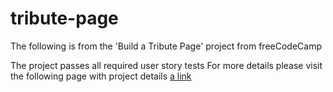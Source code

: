 # tribute-page
The following is from the 'Build a Tribute Page' project from freeCodeCamp

The project passes all required user story tests
For more details please visit the following page with project details [a link](https://learn.freecodecamp.org/responsive-web-design/responsive-web-design-projects/build-a-tribute-page)

